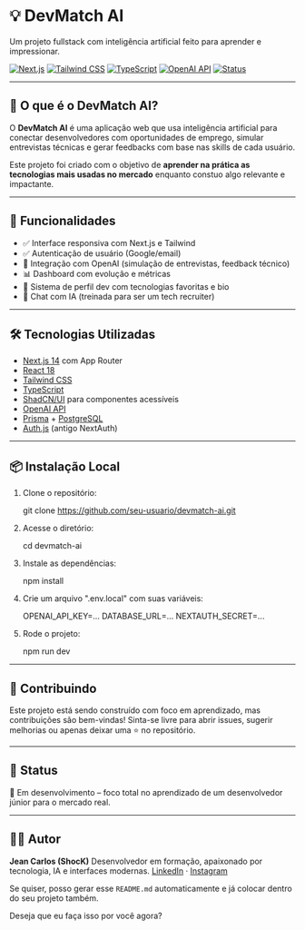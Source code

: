 # 💡 DevMatch AI

Um projeto fullstack com inteligência artificial feito para aprender e impressionar.

[![Next.js](https://img.shields.io/badge/Next.js-000?logo=next.js&logoColor=white)](https://nextjs.org/)
[![Tailwind CSS](https://img.shields.io/badge/TailwindCSS-38B2AC?logo=tailwind-css&logoColor=white)](https://tailwindcss.com/)
[![TypeScript](https://img.shields.io/badge/TypeScript-3178C6?logo=typescript&logoColor=white)](https://www.typescriptlang.org/)
[![OpenAI API](https://img.shields.io/badge/OpenAI-412991?logo=openai&logoColor=white)](https://platform.openai.com/)
[![Status](https://img.shields.io/badge/status-em%20desenvolvimento-yellow)](#)

---

## 🚀 O que é o DevMatch AI?

O **DevMatch AI** é uma aplicação web que usa inteligência artificial para conectar desenvolvedores com oportunidades de emprego, simular entrevistas técnicas e gerar feedbacks com base nas skills de cada usuário.

Este projeto foi criado com o objetivo de **aprender na prática as tecnologias mais usadas no mercado** enquanto constuo algo relevante e impactante.

---

## 🧠 Funcionalidades

- ✅ Interface responsiva com Next.js e Tailwind
- ✅ Autenticação de usuário (Google/email)
- 🔄 Integração com OpenAI (simulação de entrevistas, feedback técnico)
- 📊 Dashboard com evolução e métricas
- 📁 Sistema de perfil dev com tecnologias favoritas e bio
- 💬 Chat com IA (treinada para ser um tech recruiter)

---

## 🛠️ Tecnologias Utilizadas

- [Next.js 14](https://nextjs.org/) com App Router
- [React 18](https://reactjs.org/)
- [Tailwind CSS](https://tailwindcss.com/)
- [TypeScript](https://www.typescriptlang.org/)
- [ShadCN/UI](https://ui.shadcn.com/) para componentes acessíveis
- [OpenAI API](https://platform.openai.com/)
- [Prisma](https://www.prisma.io/) + [PostgreSQL](https://www.postgresql.org/)
- [Auth.js](https://authjs.dev/) (antigo NextAuth)

---

## 📦 Instalação Local

1. Clone o repositório:
  
   git clone https://github.com/seu-usuario/devmatch-ai.git


2. Acesse o diretório:

  
   cd devmatch-ai
  

3. Instale as dependências:

   
   npm install


4. Crie um arquivo ".env.local" com suas variáveis:

 
   OPENAI_API_KEY=...
   DATABASE_URL=...
   NEXTAUTH_SECRET=...
  

5. Rode o projeto:

   
   npm run dev
   

---

## 🤝 Contribuindo

Este projeto está sendo construído com foco em aprendizado, mas contribuições são bem-vindas! Sinta-se livre para abrir issues, sugerir melhorias ou apenas deixar uma ⭐ no repositório.

---

## 📌 Status

🧪 Em desenvolvimento – foco total no aprendizado de um desenvolvedor júnior para o mercado real.

---

## 👨‍💻 Autor

**Jean Carlos (ShocK)**
Desenvolvedor em formação, apaixonado por tecnologia, IA e interfaces modernas.
[LinkedIn](https://www.linkedin.com/in/jeancarlos1302/) · [Instagram](https://www.instagram.com/gradedbyjean/)


Se quiser, posso gerar esse `README.md` automaticamente e já colocar dentro do seu projeto também.

Deseja que eu faça isso por você agora?
```
